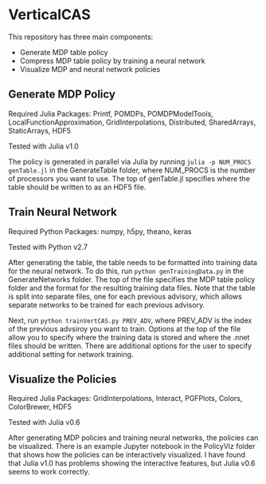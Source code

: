 # VerticalCAS

This repository has three main components:
* Generate MDP table policy
* Compress MDP table policy by training a neural network
* Visualize MDP and neural network policies

## Generate MDP Policy
Required Julia Packages: Printf, POMDPs, POMDPModelTools, LocalFunctionApproximation, GridInterpolations, Distributed, SharedArrays, StaticArrays, HDF5

Tested with Julia v1.0

The policy is generated in parallel via Julia by running `julia -p NUM_PROCS genTable.jl` in the GenerateTable folder, where NUM_PROCS is the number of processors you want to use. The top of genTable.jl specifies where the table should be written to as an HDF5 file.

## Train Neural Network
Required Python Packages: numpy, h5py, theano, keras 

Tested with Python v2.7

After generating the table, the table needs to be formatted into training data for the neural network. To do this, run `python genTrainingData.py` in the GenerateNetworks folder. The top of the file specifies the MDP table policy folder and the format for the resulting training data files. Note that the table is split into separate files, one for each previous advisory, which allows separate networks to be trained for each previous advisory.

Next, run `python trainVertCAS.py PREV_ADV`, where PREV_ADV is the index of the previous advsiroy you want to train. Options at the top of the file allow you to specify where the training data is stored and where the .nnet files should be written. There are additional options for the user to specify additional setting for network training.

## Visualize the Policies
Required Julia Packages: GridInterpolations, Interact, PGFPlots, Colors, ColorBrewer, HDF5

Tested with Julia v0.6

After generating MDP policies and training neural networks, the policies can be visualized. There is an example Jupyter notebook in the PolicyViz folder that shows how the policies can be interactively visualized. I have found that Julia v1.0 has problems showing the interactive features, but Julia v0.6 seems to work correctly.
